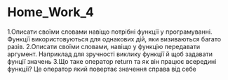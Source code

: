# Home_Work_4

1.Описати своїми словами навіщо потрібні функції у програмуванні.
Функції використовуються для однакових дій, яки визиваються багато разів.
2.Описати своїми словами, навіщо у функцію передавати аргумент.
Наприклад для зручності виклику функції й щоб задавати фунції значень
3.Що таке оператор return та як він працює всередині функції?
Це оператор який повертає значення справа від себе